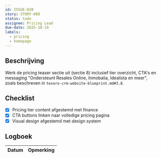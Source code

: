 ```yaml
---
id: ISSUE-020
story: STORY-009
status: todo
assignee: Pricing Lead
due-date: 2025-10-19
labels:
  - pricing
  - homepage
---
```


## Beschrijving
Werk de pricing teaser sectie uit (sectie 8) inclusief tier overzicht, CTA's en messaging "Ondersteunt Resales Online, Inmobalia, Idealista en meer", zoals beschreven in `tesoro-crm-website-blueprint.md#3.8`.

## Checklist
- [x] Pricing tier content afgestemd met finance
- [x] CTA buttons linken naar volledige pricing pagina
- [x] Visual design afgestemd met design system

## Logboek
| Datum | Opmerking |
|-------|-----------|
